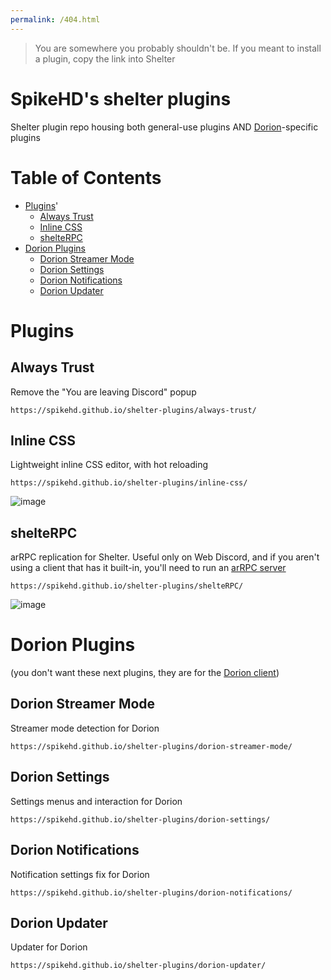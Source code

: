 ```yaml
---
permalink: /404.html
---
```

>You are somewhere you probably shouldn't be. If you meant to install a plugin, copy the link into Shelter

# SpikeHD's shelter plugins

Shelter plugin repo housing both general-use plugins AND [Dorion](https://github.com/SpikeHD/Dorion)-specific plugins

# Table of Contents
* [Plugins](#plugins)'
  * [Always Trust](#always-trust)
  * [Inline CSS](#inline-css)
  * [shelteRPC](#shelterpc)
* [Dorion Plugins](#dorion-plugins)
  * [Dorion Streamer Mode](#dorion-streamer-mode)
  * [Dorion Settings](#dorion-settings)
  * [Dorion Notifications](#dorion-notifications)
  * [Dorion Updater](#dorion-updater)

# Plugins

## Always Trust

Remove the "You are leaving Discord" popup

`https://spikehd.github.io/shelter-plugins/always-trust/`

## Inline CSS

Lightweight inline CSS editor, with hot reloading

`https://spikehd.github.io/shelter-plugins/inline-css/`

![image](https://github.com/SpikeHD/shelter-plugins/assets/25207995/4499c90b-2fbc-4ae2-bfec-6ee4c68e44e7)

## shelteRPC

arRPC replication for Shelter. Useful only on Web Discord, and if you aren't using a client that has it built-in, you'll need to run an [arRPC server](https://github.com/OpenAsar/arrpc)

`https://spikehd.github.io/shelter-plugins/shelteRPC/`

![image](https://github.com/SpikeHD/shelter-plugins/assets/25207995/ebe624a1-40ea-489e-a9d7-2e49a96020b6)

# Dorion Plugins

(you don't want these next plugins, they are for the [Dorion client](https://github.com/SpikeHD/Dorion))

## Dorion Streamer Mode

Streamer mode detection for Dorion

`https://spikehd.github.io/shelter-plugins/dorion-streamer-mode/`

## Dorion Settings

Settings menus and interaction for Dorion

`https://spikehd.github.io/shelter-plugins/dorion-settings/`

## Dorion Notifications

Notification settings fix for Dorion

`https://spikehd.github.io/shelter-plugins/dorion-notifications/`

## Dorion Updater

Updater for Dorion

`https://spikehd.github.io/shelter-plugins/dorion-updater/`
